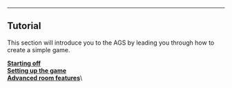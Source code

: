 []()


------------------------------------------------------------------------

Tutorial
--------

This section will introduce you to the AGS by leading you through how to
create a simple game.

[**Starting off**](ags9#StartingOff)\
[**Setting up the game**](ags10#Settingupthegame)\
[**Advanced room features**](ags11#topic14)\

